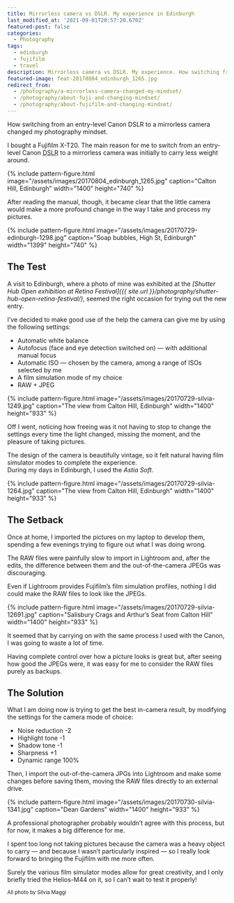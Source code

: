 ```yaml
---
title: Mirrorless camera vs DSLR. My experience in Edinburgh
last_modified_at: '2021-09-01T20:57:20.670Z'
featured-post: false
categories:
  - Photography
tags:
  - edinburgh
  - fujifilm
  - travel
description: Mirrorless camera vs DSLR. My experience. How switching from an entry-level Canon DSLR to a mirrorless camera changed my photography mindset.
featured-image: feat-20170804_edinburgh_1265.jpg
redirect_from:
  - /photography/a-mirrorless-camera-changed-my-mindset/
  - /photography/about-fuji-and-changing-mindset/
  - /photography/about-fujifilm-and-changing-mindset/
---
```

<p class="lead">How switching from an entry-level Canon DSLR to a mirrorless camera changed my photography mindset.</p>

<!--more-->

I bought a Fujifilm X-T20. The main reason for me to switch from an entry-level Canon
<abbr title="Digital Single-Lense Reflex">DSLR</abbr> to a mirrorless camera was initially to carry less weight around.

{% include pattern-figure.html image="/assets/images/20170804_edinburgh_1265.jpg" caption="Calton Hill, Edinburgh" width="1400" height="740" %}

After reading the manual, though, it became clear that the little camera would make a more profound change in the way I take and process my pictures.

{% include pattern-figure.html image="/assets/images/20170729-edinburgh-1298.jpg" caption="Soap bubbles, High St, Edinburgh" width="1399" height="740" %}

## The Test

A visit to Edinburgh, where a photo of mine was exhibited at the _[Shutter Hub Open exhibition at Retina Festival]({{ site.url }}/photography/shutter-hub-open-retina-festival/)_, seemed the right occasion for trying out the new entry.

I’ve decided to make good use of the help the camera can give me by using the following settings:

<ul class="smd-ul">
<li>Automatic white balance</li>
<li>Autofocus (face and eye detection switched on)  — with additional manual focus</li>
<li>Automatic ISO — chosen by the camera, among a range of ISOs selected by me</li>
<li>A film simulation mode of my choice</li>
<li>RAW + JPEG</li>
</ul>

{% include pattern-figure.html image="/assets/images/20170729-silvia-1249.jpg" caption="The view from Calton Hill, Edinburgh" width="1400" height="933" %}

Off I went, noticing how freeing was it not having to stop to change the settings every time the light changed, missing the moment, and the pleasure of taking pictures.

The design of the camera is beautifully vintage, so it felt natural having film simulator modes to complete the experience.  
During my days in Edinburgh, I used the _Astia Soft_.

{% include pattern-figure.html image="/assets/images/20170729-silvia-1264.jpg" caption="The view from Calton Hill, Edinburgh" width="1400" height="933" %}

## The Setback

Once at home, I imported the pictures on my laptop to develop them, spending a few evenings trying to figure out what I was doing wrong.

The RAW files were painfully slow to import in Lightroom and, after the edits, the difference between them and the out-of-the-camera JPEGs was discouraging.

Even if Lightroom provides Fujifilm’s film simulation profiles, nothing I did could make the RAW files to look like the JPEGs.

{% include pattern-figure.html image="/assets/images/20170729-silvia-12691.jpg" caption="Salisbury Crags and Arthur’s Seat from Calton Hill" width="1400" height="933" %}

It seemed that by carrying on with the same process I used with the Canon, I was going to waste a lot of time.

Having complete control over how a picture looks is great but, after seeing how good the JPEGs were, it was easy for me to consider the RAW files purely as backups.

## The Solution

What I am doing now is trying to get the best in-camera result, by modifying the settings for the camera mode of choice:

<ul class="smd-ul">
<li>Noise reduction -2</li>
<li>Highlight tone -1</li>
<li>Shadow tone -1</li>
<li>Sharpness +1</li>
<li>Dynamic range 100%</li>
</ul>

Then, I import the out-of-the-camera JPGs into Lightroom and make some changes before saving them, moving the RAW files directly to an external drive.

{% include pattern-figure.html image="/assets/images/20170730-silvia-1341.jpg" caption="Dean Gardens" width="1400" height="933" %}

A professional photographer probably wouldn’t agree with this process, but for now, it makes a big difference for me.

I spent too long not taking pictures because the camera was a heavy object to carry — and because I wasn’t particularly inspired — so I really look forward to bringing the Fujifilm with me more often.

Surely the various film simulator modes allow for great creativity, and I only briefly tried the Helios-M44 on it, so I can’t wait to test it properly!

<small>All photo by Silvia Maggi</small>
